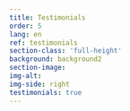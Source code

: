 ```yaml
---
title: Testimonials
order: 5
lang: en
ref: testimonials
section-class: 'full-height'
background: background2
section-image:
img-alt:
img-side: right
testimonials: true
---
```

